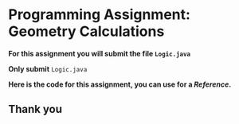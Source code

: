 # Programming Assignment: Geometry Calculations 


**For this assignment you will submit the file ```Logic.java```** 

**Only submit** ``` Logic.java ```
 
**Here is the code for this assignment, you can use for a _Reference_.**

## Thank you
